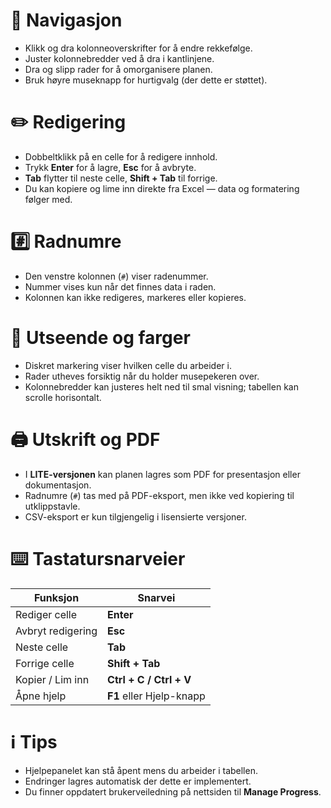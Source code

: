 # 🧭 Navigasjon
- Klikk og dra kolonneoverskrifter for å endre rekkefølge.
- Juster kolonnebredder ved å dra i kantlinjene.
- Dra og slipp rader for å omorganisere planen.
- Bruk høyre museknapp for hurtigvalg (der dette er støttet).

# ✏️ Redigering
- Dobbeltklikk på en celle for å redigere innhold.
- Trykk **Enter** for å lagre, **Esc** for å avbryte.
- **Tab** flytter til neste celle, **Shift + Tab** til forrige.
- Du kan kopiere og lime inn direkte fra Excel — data og formatering følger med.

# #️⃣ Radnumre
- Den venstre kolonnen (`#`) viser radenummer.
- Nummer vises kun når det finnes data i raden.
- Kolonnen kan ikke redigeres, markeres eller kopieres.

# 🎨 Utseende og farger
- Diskret markering viser hvilken celle du arbeider i.
- Rader utheves forsiktig når du holder musepekeren over.
- Kolonnebredder kan justeres helt ned til smal visning; tabellen kan scrolle horisontalt.

# 🖨️ Utskrift og PDF
- I **LITE-versjonen** kan planen lagres som PDF for presentasjon eller dokumentasjon.
- Radnumre (`#`) tas med på PDF-eksport, men ikke ved kopiering til utklippstavle.
- CSV-eksport er kun tilgjengelig i lisensierte versjoner.

# ⌨️ Tastatursnarveier
| Funksjon           | Snarvei            |
|--------------------|--------------------|
| Rediger celle      | **Enter**          |
| Avbryt redigering  | **Esc**            |
| Neste celle        | **Tab**            |
| Forrige celle      | **Shift + Tab**    |
| Kopier / Lim inn   | **Ctrl + C / Ctrl + V** |
| Åpne hjelp          | **F1** eller Hjelp-knapp |

# ℹ️ Tips
- Hjelpepanelet kan stå åpent mens du arbeider i tabellen.
- Endringer lagres automatisk der dette er implementert.
- Du finner oppdatert brukerveiledning på nettsiden til **Manage Progress**.
